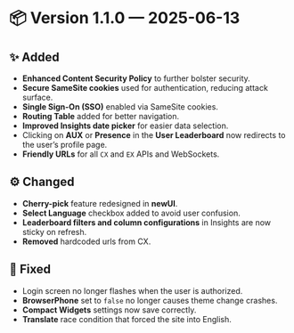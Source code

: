# 📦 Version 1.1.0 — 2025-06-13

## ✨ Added
- **Enhanced Content Security Policy** to further bolster security.
- **Secure SameSite cookies** used for authentication, reducing attack surface.
- **Single Sign-On (SSO)** enabled via SameSite cookies.
- **Routing Table** added for better navigation.
- **Improved Insights date picker** for easier data selection.
- Clicking on **AUX** or **Presence** in the **User Leaderboard** now redirects to the user’s profile page.
- **Friendly URLs** for all `CX` and `EX` APIs and WebSockets.

## ⚙️ Changed
- **Cherry-pick** feature redesigned in **newUI**.
- **Select Language** checkbox added to avoid user confusion.
- **Leaderboard filters and column configurations** in Insights are now sticky on refresh.
- **Removed** hardcoded urls from CX.

## 🐛 Fixed
- Login screen no longer flashes when the user is authorized.
- **BrowserPhone** set to `false` no longer causes theme change crashes.
- **Compact Widgets** settings now save correctly.
- **Translate** race condition that forced the site into English.